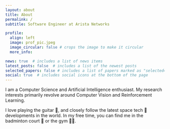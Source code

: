 ```yaml
---
layout: about
title: About
permalink: /
subtitle: Software Engineer at Arista Networks

profile:
  align: left
  image: prof_pic.jpeg
  image_circular: false # crops the image to make it circular
  more_info: 

news: true  # includes a list of news items
latest_posts: false  # includes a list of the newest posts
selected_papers: false # includes a list of papers marked as "selected={true}"
social: true  # includes social icons at the bottom of the page
---
```


I am a Computer Science and Artificial Intelligence enthusiast. My research interests primarily revolve around Computer Vision and Reinforcement Learning. 

I love playing the guitar 🎸, and closely follow the latest space tech 🚀 developments in the world. In my free time, you can find me in the badminton court 🏸 or the gym 💪🏼.